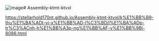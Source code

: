 ![image](https://github.com/Stellarhold170NT/Assembly-ktmt-ktvxl/assets/99376592/ecebd496-496e-49d2-823a-d70713e055c7)# Assembly-ktmt-ktvxl


https://stellarhold170nt.github.io/Assembly-ktmt-ktvxl/k%E1%BB%B9-thu%E1%BA%ADt-vi-x%E1%BB%AD-l%C3%BD/l%E1%BA%ADp-tr%C3%ACnh-h%E1%BB%A3p-ng%E1%BB%AF-v%E1%BB%9Bi-8086.html

